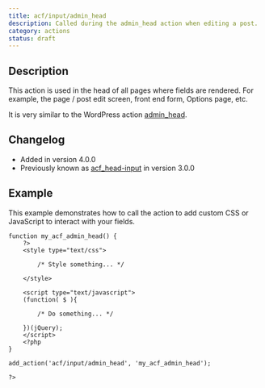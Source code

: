 ```yaml
---
title: acf/input/admin_head
description: Called during the admin_head action when editing a post.
category: actions
status: draft
---
```


## Description
This action is used in the head of all pages where fields are rendered. For example, the page / post edit screen, front end form, Options page, etc.

It is very similar to the WordPress action [admin_head](https://codex.wordpress.org/Plugin_API/Action_Reference/admin_head).

## Changelog
- Added in version 4.0.0
- Previously known as [acf_head-input](https://www.advancedcustomfields.com/resources/actions/acf_head-input/) in version 3.0.0

## Example
This example demonstrates how to call the action to add custom CSS or JavaScript to interact with your fields.
```
function my_acf_admin_head() {
	?>
	<style type="text/css">

		/* Style something... */

	</style>

	<script type="text/javascript">
	(function( $ ){

		/* Do something... */

	})(jQuery);
	</script>
	<?php
}

add_action('acf/input/admin_head', 'my_acf_admin_head');

?>
```
